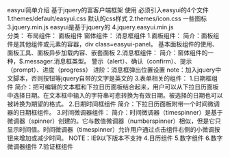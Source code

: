 easyui简单介绍
    基于jquery的富客户端框架
    使用
        必须引入easyui的4个文件
        1.themes/default/easyui.css  默认的css样式
        2.themes/icon.css 一些图标
        3.jquery.min.js easyui是基于jquery的
        4.jquery.easyui.min.js  
分类：
    布局组件：
        面板组件
    窗体组件：
        消息框组件
1.面板组件：
    简介：面板组件是其他组件或元素的容器，div class=easyui-panel。
    基本面板组件的使用、面板工具、面板异步加载内容、嵌套面板
2.消息框组件：
    简介：窗体组件的一种，$.messager.消息框类型。
    警示（alert）、确认（confirm）、提示（prompt）、进度（progress）
    进阶：消息框弹出位置设置
    note：加入jquery中文脚本，否则按钮等jquery自带的文字是英文的
3.表单相关的组件：
    1.日期框组件
        简介：把可编辑的文本框和下拉日历面板结合起来，用户可以从下拉日历面板中选择日期。在文本框中输入的字符串可悲转换为有效日期。被选择的日期也可以被转换为期望的格式。
    2.日期时间框组件 
        简介：下拉日历面板附带一个时间微调器的日期框组件。 
    3.时间微调器组件：
        简介：时间微调器（timespinner）是基于微调器（spinner）创建的。它与数值微调器（numberspinner）相似，但是它只显示时间值。时间微调器（timespinner）允许用户通过点击组件右侧的小微调按钮来增加或减少时间。
        NOTE：IE9以下版本不支持
    4.日历组件
    5.数字组件
    6.数字微调器组件
    7.验证框组件
    